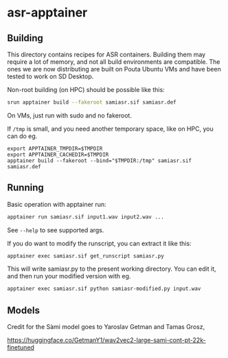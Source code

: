 # asr-apptainer

## Building

This directory contains recipes for ASR containers. Building them may
require a lot of memory, and not all build environments are compatible.
The ones we are now distributing are built on Pouta Ubuntu VMs and have
been tested to work on SD Desktop.

Non-root building (on HPC) should be possible like this:

```bash
srun apptainer build --fakeroot samiasr.sif samiasr.def
```

On VMs, just run with sudo and no fakeroot.

If `/tmp` is small, and you need another temporary space, like on HPC, you
can do eg.

```
export APPTAINER_TMPDIR=$TMPDIR
export APPTAINER_CACHEDIR=$TMPDIR
apptainer build --fakeroot --bind="$TMPDIR:/tmp" samiasr.sif samiasr.def
```

## Running

Basic operation with apptainer run:

```bash
apptainer run samiasr.sif input1.wav input2.wav ...
```

See `--help` to see supported args.

If you do want to modify the runscript, you can extract it like this:

```bash
apptainer exec samiasr.sif get_runscript samiasr.py
```

This will write samiasr.py to the present working directory. You can edit
it, and then run your modified version with eg.

```bash
apptainer exec samiasr.sif python samiasr-modified.py input.wav
```

## Models

Credit for the Sàmi model goes to Yaroslav Getman and Tamas Grosz,

https://huggingface.co/GetmanY1/wav2vec2-large-sami-cont-pt-22k-finetuned
